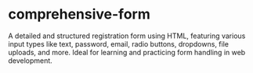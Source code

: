 # comprehensive-form
A detailed and structured registration form using HTML, featuring various input types like text, password, email, radio buttons, dropdowns, file uploads, and more. Ideal for learning and practicing form handling in web development.
